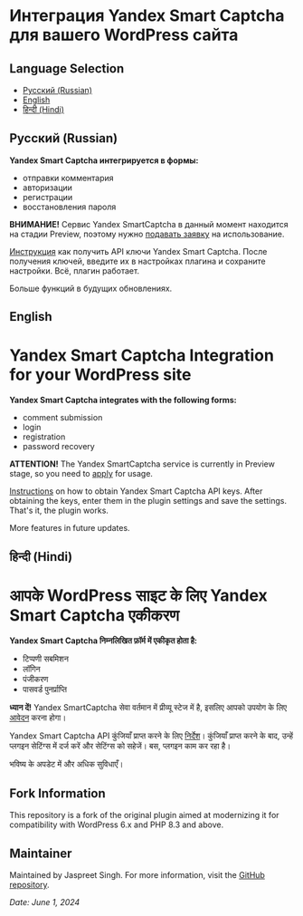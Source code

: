 # Интеграция Yandex Smart Captcha для вашего WordPress сайта #

## Language Selection
- [Русский (Russian)](#русский-russian)
- [English](#english)
- [हिन्दी (Hindi)](#हिन्दी-hindi)

## Русский (Russian)

**Yandex Smart Captcha интегрируется в формы:**
* отправки комментария
* авторизации
* регистрации
* восстановления пароля

**ВНИМАНИЕ!** Сервис Yandex SmartCaptcha в данный момент находится на стадии Preview, поэтому нужно [подавать заявку](https://cloud.yandex.ru/services/smartcaptcha) на использование.

[Инструкция](https://cloud.yandex.ru/docs/smartcaptcha/quickstart) как получить API ключи Yandex Smart Captcha. После получения ключей, введите их в настройках плагина и сохраните настройки. Всё, плагин работает.

Больше функций в будущих обновлениях.

## English

# Yandex Smart Captcha Integration for your WordPress site #

**Yandex Smart Captcha integrates with the following forms:**
* comment submission
* login
* registration
* password recovery

**ATTENTION!** The Yandex SmartCaptcha service is currently in Preview stage, so you need to [apply](https://cloud.yandex.ru/services/smartcaptcha) for usage.

[Instructions](https://cloud.yandex.ru/docs/smartcaptcha/quickstart) on how to obtain Yandex Smart Captcha API keys. After obtaining the keys, enter them in the plugin settings and save the settings. That's it, the plugin works.

More features in future updates.

## हिन्दी (Hindi)

# आपके WordPress साइट के लिए Yandex Smart Captcha एकीकरण #

**Yandex Smart Captcha निम्नलिखित फ़ॉर्म में एकीकृत होता है:**
* टिप्पणी सबमिशन
* लॉगिन
* पंजीकरण
* पासवर्ड पुनर्प्राप्ति

**ध्यान दें!** Yandex SmartCaptcha सेवा वर्तमान में प्रीव्यू स्टेज में है, इसलिए आपको उपयोग के लिए [आवेदन](https://cloud.yandex.ru/services/smartcaptcha) करना होगा।

Yandex Smart Captcha API कुंजियाँ प्राप्त करने के लिए [निर्देश](https://cloud.yandex.ru/docs/smartcaptcha/quickstart)। कुंजियाँ प्राप्त करने के बाद, उन्हें प्लगइन सेटिंग्स में दर्ज करें और सेटिंग्स को सहेजें। बस, प्लगइन काम कर रहा है।

भविष्य के अपडेट में और अधिक सुविधाएँ।

## Fork Information

This repository is a fork of the original plugin aimed at modernizing it for compatibility with WordPress 6.x and PHP 8.3 and above.

## Maintainer

Maintained by Jaspreet Singh. For more information, visit the [GitHub repository](https://github.com/jassifx/smart-captcha-yandex/tree/main).

*Date: June 1, 2024*
